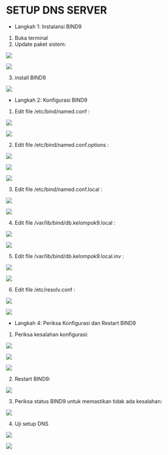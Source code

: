 # SETUP DNS SERVER

* Langkah 1: Instalansi BIND9

1. Buka terminal
2. Update paket sistem:
   
![](Assets/1.png)

![](Assets/2.png)

3. install BIND9

![](Assets/3.png)

* Langkah 2: Konfigurasi BIND9

1. Edit file /etc/bind/named.conf :

![](Assets/4.png)

![](Assets/5.png)

2. Edit file /etc/bind/named.conf.options :

![](Assets/6.png)

![](Assets/7.png)

![](Assets/8.png)

3. Edit file /etc/bind/named.conf.local :

![](Assets/9.png)

![](Assets/10.png)

4. Edit file /var/lib/bind/db.kelompok9.local :

![](Assets/11.png)

![](Assets/12.png)

5. Edit file /var/lib/bind/db.kelompok9.local.inv :

![](Assets/13.png)

![](Assets/14.png)

6. Edit file /etc/resolv.conf :

![](Assets/15.png)

![](Assets/16.png)

* Langkah 4: Periksa Konfigurasi dan Restart BIND9

1. Periksa kesalahan konfigurasi:

![](Assets/17.png)

![](Assets/18.png)

![](Assets/19.png)

2. Restart BIND9:

![](Assets/20.png)

3. Periksa status BIND9 untuk memastikan tidak ada kesalahan:

![](Assets/21.png)

4. Uji setup DNS

![](Assets/22.png)

![](Assets/23.png)
